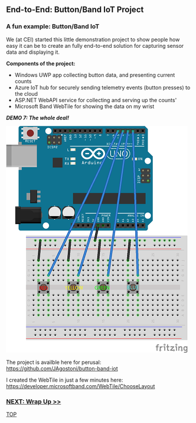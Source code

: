 ## End-to-End: Button/Band IoT Project

### A fun example: Button/Band IoT

We (at CEI) started this little demonstration project to show people how easy it can be to create an fully end-to-end
solution for capturing sensor data and displaying it.

**Components of the project:**

- Windows UWP app collecting button data, and presenting current counts
- Azure IoT hub for securely sending telemetry events (button presses) to the cloud
- ASP.NET WebAPI service for collecting and serving up the counts'
- Microsoft Band WebTile for showing the data on my wrist

_**DEMO 7: The whole deal!**_


![Button/Band schematic](assets/Button_Band_wiring.png)

The project is availble here for perusal: https://github.com/JAgostoni/button-band-iot

I created the WebTile in just a few minutes here: https://developer.microsoftband.com/WebTile/ChooseLayout



### [NEXT: Wrap Up >>](wrapup.md)

[TOP](README.md)
